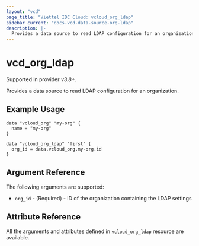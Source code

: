 ```yaml
---
layout: "vcd"
page_title: "Viettel IDC Cloud: vcloud_org_ldap"
sidebar_current: "docs-vcd-data-source-org-ldap"
description: |-
  Provides a data source to read LDAP configuration for an organization.
---
```


# vcd\_org\_ldap

Supported in provider *v3.8+*.

Provides a data source to read LDAP configuration for an organization.

## Example Usage

```hcl
data "vcloud_org" "my-org" {
  name = "my-org"
}

data "vcloud_org_ldap" "first" {
  org_id = data.vcloud_org.my-org.id
}
```

## Argument Reference

The following arguments are supported:

* `org_id` - (Required)  - ID of the organization containing the LDAP settings

## Attribute Reference

All the arguments and attributes defined in
[`vcloud_org_ldap`](/providers/terraform-viettelidc/vcloud/latest/docs/resources/org_ldap) resource are available.
